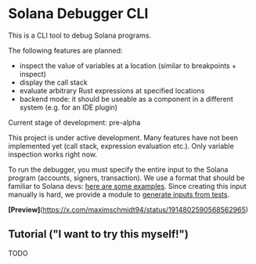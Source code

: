 # Solana Debugger CLI

This is a CLI tool to debug Solana programs.

The following features are planned:
- inspect the value of variables at a location (similar to breakpoints + inspect)
- display the call stack
- evaluate arbitrary Rust expressions at specified locations
- backend mode: it should be useable as a component in a different system (e.g. for an IDE plugin)

Current stage of development: pre-alpha

This project is under active development. Many features have not been implemented yet (call stack, expression evaluation etc.). Only variable inspection works right now.

To run the debugger, you must specify the entire input to the Solana program (accounts, signers, transaction). We use a format that should be familiar to Solana devs: [here are some examples](https://github.com/Solana-Debugger/delta-counter-program-example/tree/main/debug_input). Since creating this input manually is hard, we provide a module to [generate inputs from tests](https://github.com/Solana-Debugger/save-input).

**[Preview]**(https://x.com/maximschmidt94/status/1914802590568562965)

## Tutorial ("I want to try this myself!")

TODO
